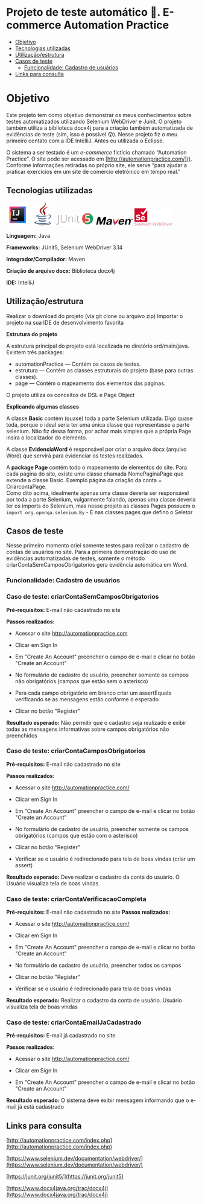 # Projeto de teste automático :robot:. E-commerce Automation Practice

<!--ts-->
* [Objetivo](#objetivo)
* [Tecnologias utilizadas](#tecnologia)
* [Utilização/estrutura](#utilizacao)
* [Casos de teste](#casos)
  * [Funcionalidade: Cadastro de usuários](#cadastroUsuarios)
* [Links para consulta](#link)
<!--te-->

# <a name="objetivo"></a>Objetivo

Este projeto tem como objetivo demonstrar os meus conhecimentos sobre testes automatizados 
utilizando Selenium WebDriver e Junit. O projeto também utiliza a biblioteca docx4j para a criação também automatizada de 
evidências de teste (sim, isso é possível :open_mouth:). Nesse projeto fiz o meu primeiro contato com a IDE IntelliJ. 
Antes eu utilizada o Eclipse. 

O sistema a ser testado é um _e-commerce_ fictício chamado “Automation Practice”. O site pode ser acessado em [http://automationpractice.com/]().
Conforme informações retiradas no próprio site, ele serve “para ajudar a praticar exercícios em um site de comércio eletrônico em tempo real.”

## <a name="tecnologia"></a>Tecnologias utilizadas
![IntelliJ](icon/IntelliJ.png)
![java](icon/java.png) 
![Junit](icon/Junit.png)
![Maven](icon/Maven.png)
![Selenium](icon/SeleniumWebDriver.png)


**Linguagem:** Java

**Frameworks:** JUnit5, Selenium WebDriver 3.14

**Integrador/Compilador:** Maven

**Criação de arquivo docx:** Biblioteca docx4j

**IDE:** IntelliJ

## <a name="utilizacao"></a>Utilização/estrutura

Realizar o download do projeto (via git clone ou arquivo zip)
Importar o projeto na sua IDE de desenvolvimento favorita

**Estrutura do projeto**

A estrutura principal do projeto está localizada no diretório srd/main/java. Existem três packages:
* automationPractice — Contém os casos de testes.
* estrutura — Contém as classes estruturais do projeto (base para outras classes).
* page — Contém o mapeamento dos elementos das páginas.

O projeto utiliza os conceitos de DSL e Page Object

**Explicando algumas classes**

  A classe **Basic** contém (quase) toda a parte Selenium utilizada. Digo quase toda, porque o 
ideal seria ter uma única classe que representasse a parte selenium. Não fiz dessa forma, 
por achar mais simples que a própria Page insira o localizador do elemento.  

  A classe **EvidenciaWord** é responsável por criar o arquivo docx (arquivo Word) que servirá para evidenciar 
os testes realizados. 
 
  A **package Page** contém todo o mapeamento de elementos do site. Para cada página do site, 
existe uma classe chamada NomePaginaPage que extende a classe Basic. Exemplo página da criação da conta = CriarcontaPage.  
Como dito acima, idealmente apenas uma classe deveria ser responsável por toda a parte Selenium, 
vulgarmente falando, apenas uma classe deveria ter os imports do Selenium, mas nesse projeto as classes 
Pages possuem o ```import org.openqa.selenium.By``` - É nas classes pages que defino o Seletor

## <a name="casos"></a>Casos de teste

Nesse primeiro momento criei somente testes para realizar o cadastro de contas de usuários no site.
Para a primeira demonstração do uso de evidências automatizadas de testes, 
somente o método criarContaSemCamposObrigatorios gera evidência automática em Word. 

### <a name="cadastroUsuarios"></a>Funcionalidade: Cadastro de usuários

### Caso de teste: criarContaSemCamposObrigatorios
**Pré-requisitos:** E-mail não cadastrado no site

**Passos realizados:** 
- Acessar o site http://automationpractice.com

- Clicar em Sign In

- Em "Create An Account" preencher o campo de e-mail e clicar no botão "Create an Account"

- No formulário de cadastro de usuário, preencher somente os campos 
não obrigatórios (campos que estão sem o asterisco)

- Para cada campo obrigatório em branco criar um assertEquals verificando se as mensagens estão conforme o esperado

- Clicar no botão "Register"

**Resultado esperado:** Não permitir que o cadastro seja realizado e exibir todas as 
mensagens informativas sobre campos obrigatórios não preenchidos 

### Caso de teste: criarContaCamposObrigatorios
**Pré-requisitos:** E-mail não cadastrado no site

**Passos realizados:**
- Acessar o site http://automationpractice.com/

- Clicar em Sign In

- Em "Create An Account" preencher o campo de e-mail e clicar no botão "Create an Account"

- No formulário de cadastro de usuário, preencher somente os campos
obrigatórios (campos que estão com o asterisco)

- Clicar no botão  "Register"

- Verificar se o usuário é redirecionado para tela de boas vindas (criar um assert)

**Resultado esperado:** Deve realizar o cadastro da conta do usuário. O Usuário visualiza tela de boas vindas

### Caso de teste: criarContaVerificacaoCompleta
**Pré-requisitos:** E-mail não cadastrado no site
**Passos realizados:**
- Acessar o site http://automationpractice.com/

- Clicar em Sign In

- Em "Create An Account" preencher o campo de e-mail e clicar no botão "Create an Account"

- No formulário de cadastro de usuário, preencher todos os campos 

- Clicar no botão  "Register"

- Verificar se o usuário é redirecionado para tela de boas vindas

**Resultado esperado:** Realizar o cadastro da conta de usuário. Usuário visualiza tela de boas vindas

### Caso de teste: criarContaEmailJaCadastrado
**Pré-requisitos:** E-mail já cadastrado no site

**Passos realizados:**
- Acessar o site http://automationpractice.com/

- Clicar em Sign In

- Em "Create An Account" preencher o campo de e-mail e clicar no botão "Create an Account"

**Resultado esperado:** O sistema deve exibir mensagem informando que o e-mail já está cadastrado

## <a name="link"></a>Links para consulta

[http://automationpractice.com/index.php](http://automationpractice.com/index.php)

[https://www.selenium.dev/documentation/webdriver/](https://www.selenium.dev/documentation/webdriver/)

[https://junit.org/junit5/](https://junit.org/junit5)

[https://www.docx4java.org/trac/docx4j](https://www.docx4java.org/trac/docx4j)


  

